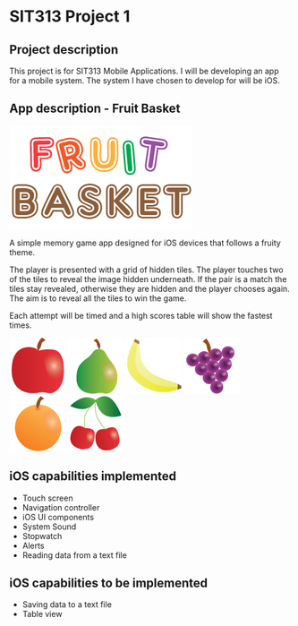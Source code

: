 # SIT313 Project 1

## Project description

This project is for SIT313 Mobile Applications. I will be developing an app for a mobile system. The system I have chosen to develop for will be iOS.

## App description - Fruit Basket

![alt tag](https://github.com/BethJSmith/SIT313-Project-1/blob/master/FruitBasket/FruitBasket/Resources/Images/logo.png)

A simple memory game app designed for iOS devices that follows a fruity theme.

The player is presented with a grid of hidden tiles. The player touches two of the tiles to reveal the image hidden underneath. If the pair is a match the tiles stay revealed, otherwise they are hidden and the player chooses again. The aim is to reveal all the tiles to win the game.

Each attempt will be timed and a high scores table will show the fastest times.

![alt tag](https://github.com/BethJSmith/SIT313-Project-1/blob/master/FruitBasket/FruitBasket/Resources/Images/apple.png)  ![alt tag](https://github.com/BethJSmith/SIT313-Project-1/blob/master/FruitBasket/FruitBasket/Resources/Images/pear.png) ![alt tag](https://github.com/BethJSmith/SIT313-Project-1/blob/master/FruitBasket/FruitBasket/Resources/Images/banana.png)  ![alt tag](https://github.com/BethJSmith/SIT313-Project-1/blob/master/FruitBasket/FruitBasket/Resources/Images/grape.png) ![alt tag](https://github.com/BethJSmith/SIT313-Project-1/blob/master/FruitBasket/FruitBasket/Resources/Images/orange.png)  ![alt tag](https://github.com/BethJSmith/SIT313-Project-1/blob/master/FruitBasket/FruitBasket/Resources/Images/cherries.png)

## iOS capabilities implemented

- Touch screen
- Navigation controller
- iOS UI components
- System Sound
- Stopwatch
- Alerts
- Reading data from a text file

## iOS capabilities to be implemented

- Saving data to a text file
- Table view
